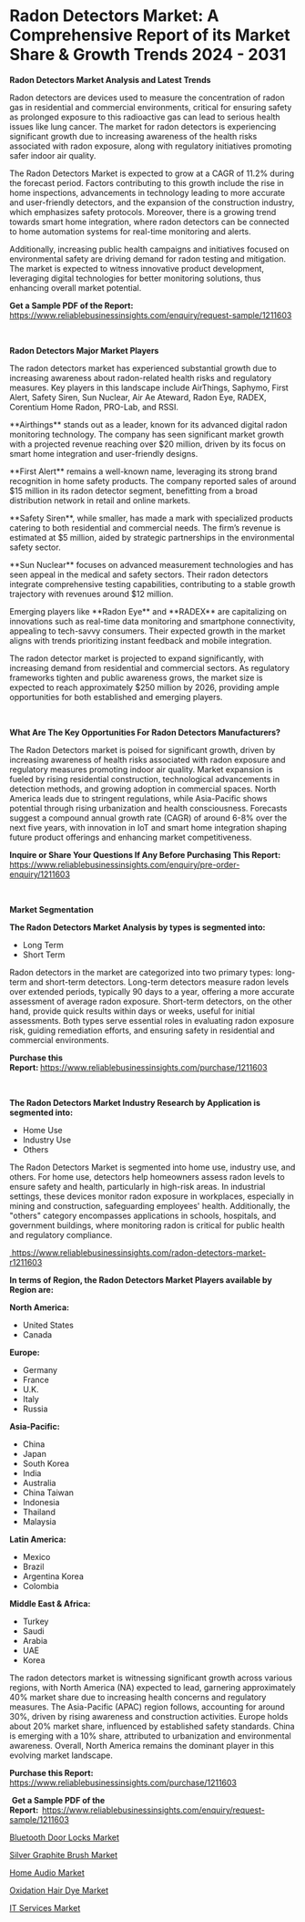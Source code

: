 <p><h1>Radon Detectors Market: A Comprehensive Report of its Market Share & Growth Trends 2024 - 2031</h1></p><p><strong>Radon Detectors Market Analysis and Latest Trends</strong></p>
<p><p>Radon detectors are devices used to measure the concentration of radon gas in residential and commercial environments, critical for ensuring safety as prolonged exposure to this radioactive gas can lead to serious health issues like lung cancer. The market for radon detectors is experiencing significant growth due to increasing awareness of the health risks associated with radon exposure, along with regulatory initiatives promoting safer indoor air quality.</p><p>The Radon Detectors Market is expected to grow at a CAGR of 11.2% during the forecast period. Factors contributing to this growth include the rise in home inspections, advancements in technology leading to more accurate and user-friendly detectors, and the expansion of the construction industry, which emphasizes safety protocols. Moreover, there is a growing trend towards smart home integration, where radon detectors can be connected to home automation systems for real-time monitoring and alerts.</p><p>Additionally, increasing public health campaigns and initiatives focused on environmental safety are driving demand for radon testing and mitigation. The market is expected to witness innovative product development, leveraging digital technologies for better monitoring solutions, thus enhancing overall market potential.</p></p>
<p><strong>Get a Sample PDF of the Report:&nbsp;</strong> <a href="https://www.reliablebusinessinsights.com/enquiry/request-sample/1211603?utm_campaign=41&utm_medium=2&utm_source=Github&utm_content=ia&utm_term=17122024&utm_id=radon-detectors">https://www.reliablebusinessinsights.com/enquiry/request-sample/1211603</a></p>
<p>&nbsp;</p>
<p><strong>Radon Detectors Major Market Players</strong></p>
<p><p>The radon detectors market has experienced substantial growth due to increasing awareness about radon-related health risks and regulatory measures. Key players in this landscape include AirThings, Saphymo, First Alert, Safety Siren, Sun Nuclear, Air Ae Ateward, Radon Eye, RADEX, Corentium Home Radon, PRO-Lab, and RSSI.</p><p>**Airthings** stands out as a leader, known for its advanced digital radon monitoring technology. The company has seen significant market growth with a projected revenue reaching over $20 million, driven by its focus on smart home integration and user-friendly designs.</p><p>**First Alert** remains a well-known name, leveraging its strong brand recognition in home safety products. The company reported sales of around $15 million in its radon detector segment, benefitting from a broad distribution network in retail and online markets.</p><p>**Safety Siren**, while smaller, has made a mark with specialized products catering to both residential and commercial needs. The firm’s revenue is estimated at $5 million, aided by strategic partnerships in the environmental safety sector.</p><p>**Sun Nuclear** focuses on advanced measurement technologies and has seen appeal in the medical and safety sectors. Their radon detectors integrate comprehensive testing capabilities, contributing to a stable growth trajectory with revenues around $12 million.</p><p>Emerging players like **Radon Eye** and **RADEX** are capitalizing on innovations such as real-time data monitoring and smartphone connectivity, appealing to tech-savvy consumers. Their expected growth in the market aligns with trends prioritizing instant feedback and mobile integration.</p><p>The radon detector market is projected to expand significantly, with increasing demand from residential and commercial sectors. As regulatory frameworks tighten and public awareness grows, the market size is expected to reach approximately $250 million by 2026, providing ample opportunities for both established and emerging players.</p></p>
<p>&nbsp;</p>
<p><strong>What Are The Key Opportunities For Radon Detectors Manufacturers?</strong></p>
<p><p>The Radon Detectors market is poised for significant growth, driven by increasing awareness of health risks associated with radon exposure and regulatory measures promoting indoor air quality. Market expansion is fueled by rising residential construction, technological advancements in detection methods, and growing adoption in commercial spaces. North America leads due to stringent regulations, while Asia-Pacific shows potential through rising urbanization and health consciousness. Forecasts suggest a compound annual growth rate (CAGR) of around 6-8% over the next five years, with innovation in IoT and smart home integration shaping future product offerings and enhancing market competitiveness.</p></p>
<p><strong>Inquire or Share Your Questions If Any Before Purchasing This Report:</strong> <a href="https://www.reliablebusinessinsights.com/enquiry/pre-order-enquiry/1211603?utm_campaign=41&utm_medium=2&utm_source=Github&utm_content=ia&utm_term=17122024&utm_id=radon-detectors">https://www.reliablebusinessinsights.com/enquiry/pre-order-enquiry/1211603</a></p>
<p>&nbsp;</p>
<p><strong>Market Segmentation</strong></p>
<p><strong>The Radon Detectors Market Analysis by types is segmented into:</strong></p>
<p><ul><li>Long Term</li><li>Short Term</li></ul></p>
<p><p>Radon detectors in the market are categorized into two primary types: long-term and short-term detectors. Long-term detectors measure radon levels over extended periods, typically 90 days to a year, offering a more accurate assessment of average radon exposure. Short-term detectors, on the other hand, provide quick results within days or weeks, useful for initial assessments. Both types serve essential roles in evaluating radon exposure risk, guiding remediation efforts, and ensuring safety in residential and commercial environments.</p></p>
<p><strong>Purchase this Report:&nbsp;</strong><a href="https://www.reliablebusinessinsights.com/purchase/1211603?utm_campaign=41&utm_medium=2&utm_source=Github&utm_content=ia&utm_term=17122024&utm_id=radon-detectors">https://www.reliablebusinessinsights.com/purchase/1211603</a></p>
<p>&nbsp;</p>
<p><strong>The Radon Detectors Market Industry Research by Application is segmented into:</strong></p>
<p><ul><li>Home Use</li><li>Industry Use</li><li>Others</li></ul></p>
<p><p>The Radon Detectors Market is segmented into home use, industry use, and others. For home use, detectors help homeowners assess radon levels to ensure safety and health, particularly in high-risk areas. In industrial settings, these devices monitor radon exposure in workplaces, especially in mining and construction, safeguarding employees' health. Additionally, the "others" category encompasses applications in schools, hospitals, and government buildings, where monitoring radon is critical for public health and regulatory compliance.</p></p>
<p><a href="https://www.reliablebusinessinsights.com/radon-detectors-market-r1211603?utm_campaign=41&utm_medium=2&utm_source=Github&utm_content=ia&utm_term=17122024&utm_id=radon-detectors">&nbsp;https://www.reliablebusinessinsights.com/radon-detectors-market-r1211603</a></p>
<p><strong>In terms of Region, the Radon Detectors Market Players available by Region are:</strong></p>
<p>
    <p> <strong> North America: </strong>
        <ul>
            <li>United States</li>
            <li>Canada</li>
        </ul>
        </p> 
    <p> <strong> Europe: </strong>
        <ul>
            <li>Germany</li>
            <li>France</li>
            <li>U.K.</li>
            <li>Italy</li>
            <li>Russia</li>
        </ul>
        </p> 
    <p> <strong> Asia-Pacific: </strong>
        <ul>
            <li>China</li>
            <li>Japan</li>
            <li>South Korea</li>
            <li>India</li>
            <li>Australia</li>
            <li>China Taiwan</li>
            <li>Indonesia</li>
            <li>Thailand</li>
            <li>Malaysia</li>
        </ul>
        </p> 
    <p> <strong> Latin America: </strong>
        <ul>
            <li>Mexico</li>
            <li>Brazil</li>
            <li>Argentina Korea</li>
            <li>Colombia</li>
        </ul>
        </p> 
    <p> <strong> Middle East & Africa: </strong>
        <ul>
            <li>Turkey</li>
            <li>Saudi</li>
            <li>Arabia</li>
            <li>UAE</li>
            <li>Korea</li>
        </ul>
    </p>
    </p>
<p><p>The radon detectors market is witnessing significant growth across various regions, with North America (NA) expected to lead, garnering approximately 40% market share due to increasing health concerns and regulatory measures. The Asia-Pacific (APAC) region follows, accounting for around 30%, driven by rising awareness and construction activities. Europe holds about 20% market share, influenced by established safety standards. China is emerging with a 10% share, attributed to urbanization and environmental awareness. Overall, North America remains the dominant player in this evolving market landscape.</p></p>
<p><strong>Purchase this Report: </strong><a href="https://www.reliablebusinessinsights.com/purchase/1211603?utm_campaign=41&utm_medium=2&utm_source=Github&utm_content=ia&utm_term=17122024&utm_id=radon-detectors">https://www.reliablebusinessinsights.com/purchase/1211603</a></p>
<p>&nbsp;<strong>Get a Sample PDF of the Report:&nbsp;&nbsp;</strong><a href="https://www.reliablebusinessinsights.com/enquiry/request-sample/1211603?utm_campaign=41&utm_medium=2&utm_source=Github&utm_content=ia&utm_term=17122024&utm_id=radon-detectors">https://www.reliablebusinessinsights.com/enquiry/request-sample/1211603</a></p>
<p><strong></strong></p>
<p><p><a href="https://github.com/nicoletavirag/Market-Research-Report-List-5/blob/main/bluetooth-door-locks-market.md?utm_campaign=41&utm_medium=2&utm_source=Github&utm_content=ia&utm_term=17122024&utm_id=radon-detectors">Bluetooth Door Locks Market</a></p><p><a href="https://www.linkedin.com/pulse/silver-graphite-brush-market-analysis-size-share-trends-mxkqf?utm_campaign=41&utm_medium=2&utm_source=Github&utm_content=ia&utm_term=17122024&utm_id=radon-detectors">Silver Graphite Brush Market</a></p><p><a href="https://www.linkedin.com/pulse/home-audio-market-research-report-2024-2031-forecasted-growth-unbpf?utm_campaign=41&utm_medium=2&utm_source=Github&utm_content=ia&utm_term=17122024&utm_id=radon-detectors">Home Audio Market</a></p><p><a href="https://www.linkedin.com/pulse/global-oxidation-hair-dye-market-size-share-projected-9-cagr-8yysf?utm_campaign=41&utm_medium=2&utm_source=Github&utm_content=ia&utm_term=17122024&utm_id=radon-detectors">Oxidation Hair Dye Market</a></p><p><a href="https://www.linkedin.com/pulse/comprehensive-overview-services-market-insights-growth-anpqf?utm_campaign=41&utm_medium=2&utm_source=Github&utm_content=ia&utm_term=17122024&utm_id=radon-detectors">IT Services Market</a></p></p>